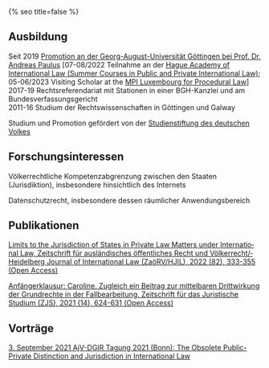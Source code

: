 {% seo title=false %}

## Ausbildung
Seit 2019 [Promotion an der Georg-August-Universität Göttingen bei Prof. Dr. Andreas Paulus](https://uni-goettingen.de/de/428947.html) [07-08/2022 Teilnahme an der [Hague Academy of International Law (Summer Courses in Public and Private International Law)](https://www.hagueacademy.nl); 05-06/2023 Visiting Scholar at the [MPI Luxembourg for Procedural Law](https://www.mpi.lu/home/)]  
2017-19 Rechtsreferendariat mit Stationen in einer BGH-&shy;Kanzlei und am Bundes&shy;verfassungs&shy;gericht  
2011-16 Studium der Rechts&shy;wissen&shy;schaften in Göttingen und Galway  
  
Studium und Promotion gefördert von der [Studien&shy;stiftung des deutschen Volkes](https://www.studienstiftung.de/leitbild/)

## Forschungsinteressen
Völkerrechtliche Kompetenzabgrenzung zwischen den Staaten (Jurisdiktion), insbesondere hinsichtlich des Internets  

Datenschutzrecht, insbesondere dessen räumlicher Anwendungsbereich

## Publikationen
[Limits to the Juris&shy;diction of Sta&shy;tes in Priv&shy;ate Law Matters under Inter&shy;natio&shy;nal Law, Zeit&shy;schrift für aus&shy;länd&shy;isches öffent&shy;liches Recht und Völker&shy;recht/&shy;Heidel&shy;berg Jour&shy;nal of Inter&shy;nat&shy;ional Law (ZaöRV/&shy;HJIL), 2022 (82), 333-355 (Open Access)](https://www.nomos-elibrary.de/10.17104/0044-2348-2022-2-333/limits-to-the-jurisdiction-of-states-in-private-law-matters-under-international-law-jahrgang-82-2022-heft-2?page=1)  

[Anfänger&shy;klausur: Caroline. Zu&shy;gleich ein Bei&shy;trag zur mit&shy;tel&shy;baren Dritt&shy;wirk&shy;ung der Grund&shy;rech&shy;te in der Fall&shy;bear&shy;beit&shy;ung, Zeit&shy;schrift für das Jurist&shy;ische Studium (ZJS), 2021 (14), 624-631 (Open Access)](http://www.zjs-online.com/dat/artikel/2021_5_1551.pdf)

## Vorträge
[3. September 2021 AjV-DGIR Tagung 2021 (Bonn): The Obsolete Public-Private Distinction and Jurisdiction in International Law](https://www.jura.uni-bonn.de/fileadmin/Fachbereich_Rechtswissenschaft/Einrichtungen/Institute/Voelkerrecht/AjV_Tagung_2021/AjV-DGIR_Conference_2021_Programme_short.pdf)
